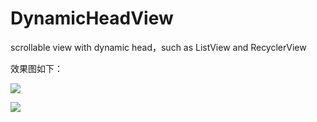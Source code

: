 # DynamicHeadView
scrollable view with dynamic head，such as ListView and RecyclerView

效果图如下：

![](http://i.imgur.com/gs9VsNz.gif)

![](http://i.imgur.com/wqIt6wC.gif)